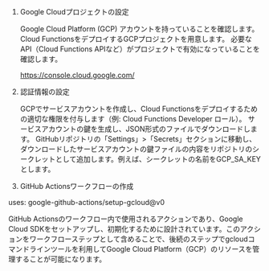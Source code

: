 1. Google Cloudプロジェクトの設定

    Google Cloud Platform (GCP) アカウントを持っていることを確認します。
    Cloud FunctionsをデプロイするGCPプロジェクトを用意します。
    必要なAPI（Cloud Functions APIなど）がプロジェクトで有効になっていることを確認します。

    https://console.cloud.google.com/

2. 認証情報の設定

    GCPでサービスアカウントを作成し、Cloud Functionsをデプロイするための適切な権限を付与します（例: Cloud Functions Developer ロール）。
    サービスアカウントの鍵を生成し、JSON形式のファイルでダウンロードします。
    GitHubリポジトリの「Settings」>「Secrets」セクションに移動し、ダウンロードしたサービスアカウントの鍵ファイルの内容をリポジトリのシークレットとして追加します。例えば、シークレットの名前をGCP_SA_KEYとします。

3. GitHub Actionsワークフローの作成

uses: google-github-actions/setup-gcloud@v0

GitHub Actionsのワークフロー内で使用されるアクションであり、Google Cloud SDKをセットアップし、初期化するために設計されています。このアクションをワークフローステップとして含めることで、後続のステップでgcloudコマンドラインツールを利用してGoogle Cloud Platform（GCP）のリソースを管理することが可能になります。